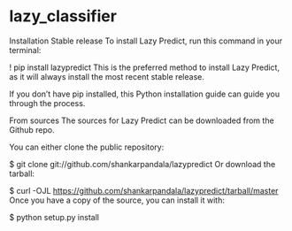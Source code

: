 # lazy_classifier
Installation
Stable release
To install Lazy Predict, run this command in your terminal:

! pip install lazypredict
This is the preferred method to install Lazy Predict, as it will always install the most recent stable release.

If you don’t have pip installed, this Python installation guide can guide you through the process.

From sources
The sources for Lazy Predict can be downloaded from the Github repo.

You can either clone the public repository:

$ git clone git://github.com/shankarpandala/lazypredict
Or download the tarball:

$ curl -OJL https://github.com/shankarpandala/lazypredict/tarball/master
Once you have a copy of the source, you can install it with:

$ python setup.py install
